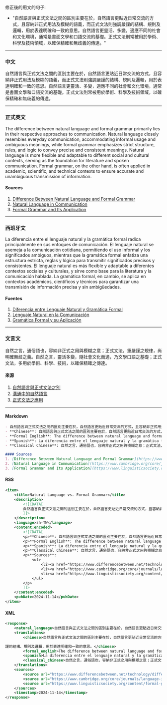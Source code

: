 修正後的用文的句子:
- "自然語言與正式文法之間的區別主要在於，自然語言更貼近日常交流的方式，且容納非正式用法及模糊的語義，而正式文法則強調嚴謹的結構、規則及邏輯，用於表達明確和一致的意思。自然語言更靈活、多變，適應不同的社會和文化環境，通常是書面文學和口語交流的基礎。正式文法則常被用於學術、科學及技術領域，以確保精確和無歧義的傳達。"

---

### 中文
自然語言與正式文法之間的區別主要在於，自然語言更貼近日常交流的方式，且容納非正式用法及模糊的語義，而正式文法則強調嚴謹的結構、規則及邏輯，用於表達明確和一致的意思。自然語言更靈活、多變，適應不同的社會和文化環境，通常是書面文學和口語交流的基礎。正式文法則常被用於學術、科學及技術領域，以確保精確和無歧義的傳達。

---

### 正式英文
The difference between natural language and formal grammar primarily lies in their respective approaches to communication. Natural language closely resembles everyday communication, accommodating informal usage and ambiguous meanings, while formal grammar emphasizes strict structure, rules, and logic to convey precise and consistent meanings. Natural language is more flexible and adaptable to different social and cultural contexts, serving as the foundation for literature and spoken communication. Formal grammar, on the other hand, is often applied in academic, scientific, and technical contexts to ensure accurate and unambiguous transmission of information.

#### Sources
1. [Difference Between Natural Language and Formal Grammar](https://www.differencebetween.net/technology/difference-between-natural-language-and-formal-grammar/)
2. [Natural Language in Communication](https://www.cambridge.org/core/journals/language-in-society/article/abs/natural-language-in-communication/F1)
3. [Formal Grammar and Its Application](https://www.linguisticsociety.org/content/formal-grammar-use-academic-contexts)

---

### 西班牙文
La diferencia entre el lenguaje natural y la gramática formal radica principalmente en sus enfoques de comunicación. El lenguaje natural se asemeja a la comunicación cotidiana, permitiendo el uso informal y los significados ambiguos, mientras que la gramática formal enfatiza una estructura estricta, reglas y lógica para transmitir significados precisos y consistentes. El lenguaje natural es más flexible y adaptable a diferentes contextos sociales y culturales, y sirve como base para la literatura y la comunicación hablada. La gramática formal, en cambio, se aplica en contextos académicos, científicos y técnicos para garantizar una transmisión de información precisa y sin ambigüedades.

#### Fuentes
1. [Diferencia entre Lenguaje Natural y Gramática Formal](https://www.differencebetween.net/technology/difference-between-natural-language-and-formal-grammar/)
2. [Lenguaje Natural en la Comunicación](https://www.cambridge.org/core/journals/language-in-society/article/abs/natural-language-in-communication/F1)
3. [Gramática Formal y su Aplicación](https://www.linguisticsociety.org/content/formal-grammar-use-academic-contexts)

---

### 文言文
自然之言，通俗語也，容納非正式之用與模糊之意；正式文法，重嚴謹之規律，尚明確無歧之義。自然之言，靈活多變，隨社會文化而適，乃文學口語之基礎；正式文法，多用於學術、科學、技術，以確保精確之傳達。

#### 來源
1. [自然語言與正式文法之別](https://www.differencebetween.net/technology/difference-between-natural-language-and-formal-grammar/)
2. [溝通中的自然語言](https://www.cambridge.org/core/journals/language-in-society/article/abs/natural-language-in-communication/F1)
3. [正式文法之應用](https://www.linguisticsociety.org/content/formal-grammar-use-academic-contexts)

---

#### Markdown
```markdown
- 自然語言與正式文法之間的區別主要在於，自然語言更貼近日常交流的方式，且容納非正式用法及模糊的語義，而正式文法則強調嚴謹的結構、規則及邏輯，用於表達明確和一致的意思。自然語言更靈活、多變，適應不同的社會和文化環境，通常是書面文學和口語交流的基礎。正式文法則常被用於學術、科學及技術領域，以確保精確和無歧義的傳達。
- **Chinese**: 自然語言與正式文法之間的區別主要在於，自然語言更貼近日常交流的方式，且容納非正式用法及模糊的語義，而正式文法則強調嚴謹的結構、規則及邏輯，用於表達明確和一致的意思。
- **Formal English**: The difference between natural language and formal grammar primarily lies in their respective approaches to communication. 
- **Spanish**: La diferencia entre el lenguaje natural y la gramática formal radica principalmente en sus enfoques de comunicación. 
- **Classical Chinese**: 自然之言，通俗語也，容納非正式之用與模糊之意；正式文法，重嚴謹之規律，尚明確無歧之義。

#### Sources
1. [Difference Between Natural Language and Formal Grammar](https://www.differencebetween.net/technology/difference-between-natural-language-and-formal-grammar/)
2. [Natural Language in Communication](https://www.cambridge.org/core/journals/language-in-society/article/abs/natural-language-in-communication/F1)
3. [Formal Grammar and Its Application](https://www.linguisticsociety.org/content/formal-grammar-use-academic-contexts)
```

#### RSS
```xml
<item>
    <title>Natural Language vs. Formal Grammar</title>
    <description>
        <![CDATA[
        自然語言與正式文法之間的區別主要在於，自然語言更貼近日常交流的方式，且容納非正式用法及模糊的語義，而正式文法則強調嚴謹的結構、規則及邏輯，用於表達明確和一致的意思。
        ]]>
    </description>
    <language>zh-TW</language>
    <content:encoded>
        <![CDATA[
        <p>**Chinese**: 自然語言與正式文法之間的區別主要在於，自然語言更貼近日常交流的方式，且容納非正式用法及模糊的語義，而正式文法則強調嚴謹的結構、規則及邏輯，用於表達明確和一致的意思。</p>
        <p>**Formal English**: The difference between natural language and formal grammar primarily lies in their respective approaches to communication.</p>
        <p>**Spanish**: La diferencia entre el lenguaje natural y la gramática formal radica principalmente en sus enfoques de comunicación.</p>
        <p>**Classical Chinese**: 自然之言，通俗語也，容納非正式之用與模糊之意；正式文法，重嚴謹之規律，尚明確無歧之義。</p>
        <p>**Sources**:
            <ul>
                <li><a href="https://www.differencebetween.net/technology/difference-between-natural-language-and-formal-grammar/">Difference Between Natural Language and Formal Grammar</a></li>
                <li><a href="https://www.cambridge.org/core/journals/language-in-society/article/abs/natural-language-in-communication/F1">Natural Language in Communication</a></li>
                <li><a href="https://www.linguisticsociety.org/content/formal-grammar-use-academic-contexts">Formal Grammar and Its Application</a></li>
            </ul>
        </p>
        ]]>
    </content:encoded>
    <pubDate>2024-11-14</pubDate>
</item>
```

#### XML
```xml
<response>
    <natural_language>自然語言與正式文法之間的區別主要在於，自然語言更貼近日常交流的方式，且容納非正式用法及模糊的語義，而正式文法則強調嚴謹的結構、規則及邏輯，用於表達明確和一致的意思。</natural_language>
    <translations>
        <chinese>自然語言與正式文法之間的區別主要在於，自然語言更貼近日常交流的方式，且容納非正式用法及模糊的語義，而正式文法則強調嚴

謹的結構、規則及邏輯，用於表達明確和一致的意思。</chinese>
        <formal_english>The difference between natural language and formal grammar primarily lies in their respective approaches to communication.</formal_english>
        <spanish>La diferencia entre el lenguaje natural y la gramática formal radica principalmente en sus enfoques de comunicación.</spanish>
        <classical_chinese>自然之言，通俗語也，容納非正式之用與模糊之意；正式文法，重嚴謹之規律，尚明確無歧之義。</classical_chinese>
    </translations>
    <sources>
        <source url="https://www.differencebetween.net/technology/difference-between-natural-language-and-formal-grammar/"/>
        <source url="https://www.cambridge.org/core/journals/language-in-society/article/abs/natural-language-in-communication/F1"/>
        <source url="https://www.linguisticsociety.org/content/formal-grammar-use-academic-contexts"/>
    </sources>
    <timestamp>2024-11-14</timestamp>
</response>
```
